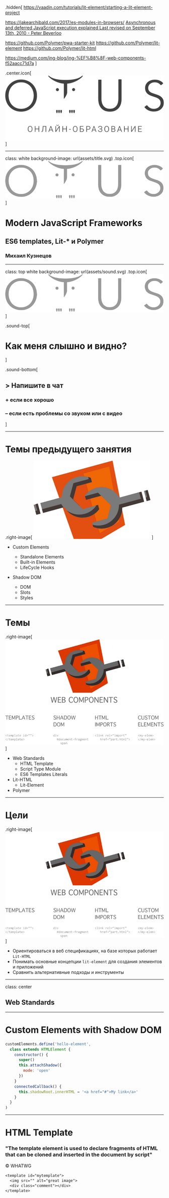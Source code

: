 .hidden[
  https://vaadin.com/tutorials/lit-element/starting-a-lit-element-project
  
  https://jakearchibald.com/2017/es-modules-in-browsers/
  [Asynchronous and deferred JavaScript execution explained
Last revised on September 13th, 2010 -  Peter Beverloo](https://peter.sh/experiments/asynchronous-and-deferred-javascript-execution-explained/)
  
  https://github.com/Polymer/pwa-starter-kit
  https://github.com/Polymer/lit-element
  https://github.com/Polymer/lit-html
  
  https://medium.com/ing-blog/ing-%EF%B8%8F-web-components-f52aacc71d7a
]

.center.icon[![otus main](assets/otus-1.png)]

---

class: white
background-image: url(assets/title.svg)
.top.icon[![otus main](assets/otus-2.png)]


# Modern JavaScript Frameworks
## ES6 templates, Lit-* и Polymer
### Михаил Кузнецов

---

class: top white
background-image: url(assets/sound.svg)
.top.icon[![otus main](assets/otus-2.png)]

.sound-top[
  # Как меня слышно и видно?
]

.sound-bottom[
  ## > Напишите в чат
  ### **+** если все хорошо
  ### **–** если есть проблемы cо звуком или с видео
]

---

# Темы предыдущего занятия

.right-image[
  ![Web Components](assets/icons/trim/webcomponents.png)
]

- Custom Elements
  - Standalone Elements
  - Built-in Elements
  - LifeCycle Hooks
  
- Shadow DOM
  - DOM
  - Slots
  - Styles

---

# Темы

.right-image[![Polymer](assets/web_components.png)]

- Web Standards
  - HTML Template
  - Script Type Module
  - ES6 Templates Literals
- Lit-HTML
  - Lit-Element
- Polymer

---

# Цели

.right-image[![Polymer](assets/web_components.png)]

- Ориентироваться в веб спецификациях, на базе которых работает `Lit-HTML`
- Понимать основные концепции `lit-element` для создания элементов и приложений
- Сравнить альтернативные подходы и инструменты

---

class: center
## Web Standards

---

# Custom Elements with Shadow DOM

```javascript
customElements.define('hello-element',
  class extends HTMLElement {
    constructor() {
      super()
      this.attachShadow({
        mode: 'open'
      })
    }
    connectedCallback() {
      this.shadowRoot.innerHTML = '<a href="#">My link</a>'
    }
  }
)
```

---

# HTML Template

### "The template element is used to declare fragments of HTML that can be cloned and inserted in the document by script"

© WHATWG

```
<template id="mytemplate">
  <img src="" alt="great image">
  <div class="comment"></div>
</template>
```

### <template> element's content is not rendered

---

# importNode

### `document.importNode()` creates a new copy of the specified Node

```
const template = document.querySelector('#mytemplate')

template.content.querySelector('img').src = 'logo.png'
const clone = document.importNode(template.content, true) 
document.body.appendChild(clone)
```

- Template как будто не находится в документе
- `<template>` может находится где угодно в документе
- Template - Yet Another `documentFragment`

---

# Самостоятельная работа

### Добавить элемент с помощью `template` на страницу co `script` внутри

```
<template id="mytemplate">
 <script> /* ... */ </script>
 <!-- ... -->
</template>
// ...
/*
const clone = document.importNode(template.content, true) 
document.body.appendChild(clone)
*/
```

---

# Template & Shadow DOM

```html
<template id="mytemplate">
  <style>
    :host {
      color: red
    }
  </style>
  <img src="" alt="great image">
  <div class="comment">that's me</div>
</template>
```

```
const template = document.querySelector('#mytemplate')

const clone = document.importNode(template.content, true)
const div = document.createElement('div')
const root = div.attachShadow({ mode: 'open' })
root.appendChild(clone)

document.body.appendChild(div)
```

---

# HTML Template

### "Templates allow you to declare fragments of markup which are parsed as HTML, go unused at page load, but can be instantiated later on at runtime"

© Eric Bidelman

---

# Web Components

.right-image[![Web Components](assets/web_components.png)]

- `Custom Elements` для создания собственных HTML тэгов
- `HTML Templates` позволяет определять и использовать шаблоны для HTML 
- `Shadow DOM` инкапсулирует DOM и стили
- `HTML Imports` загружал 😂 HTML документы на страницу

---

# Type Module

```html
<script type="module" src="main.mjs"></script>
<script nomodule src="fallback.js"></script>

<script type="module">
  import {addTextToBody} from './utils.mjs'

  addTextToBody('Modules are pretty cool.')
</script>
```

- `use strict` включено
- `var` не глобальны
- *idempotent* загрузка
- `defer` поведение

[Modules in Browsers](https://cdn.rawgit.com/jakearchibald/6110fb6df717ebca44c2e40814cc12af/raw/7fc79ed89199c2512a4579c9a3ba19f72c219bd8/
)

---

# ES6 Templates literals

- multiline
- expressions
- tagged

```
console.log(`Fifteen is ${a + b}, \nnot ${2 * a + b}.`)

function myTag(strings, personExp, ageExp) { 
  var str0 = strings[0] // "that " 
  var str1 = strings[1] // " is a " 
  return str0 + personExp + str1
}

var output = myTag`that ${person} is a ${age}`
```

---

# Задача

### Написать `tagged template` функцию `factorial()`
- возвращающую текст-выражение первых `N` чисел факториала

```
factorial`multiply this ${4}` 
// => `multiply this 1 * 2 * 3 * 4 and get 24`
```

---

class: center
## Web Standards
## Q&A
## -> Lit-HTML

---

# Polymer vs Lit-HTML, Lit-Element

.right-image[![polymer](assets/icons/trim/polymer.png)]

### Polymer is a JavaScript library that helps you create custom reusable HTML elements, and use them to build performant, maintainable apps

- Прошлое 
  - v1 - 2014-2015 - для Material Design
  - v2 - 2016+ 
  - v3 - 2018+
- Настоящее & Будущее - Lit-HTML, Lit-Element

---

# Lit-HTML

```
import {
  html,
  render
} from 'lit-html'

const helloTemplate = (name) =>
  html`<div>Hello ${name}!</div>`
  
render(helloTemplate('Steve'), document.body)
```

> ES6 Template Literal HTML render library that "lets you write HTML templates with JavaScript template literals, and efficiently render and re-render those templates to DOM"

---

# Lit-HTML API

```
import {html, render} from 'lit-html'
const helloTemplate = (name) =>
  html`<div>Hello ${name}!</div>`
  
render(helloTemplate('Steve'), document.body)
```

- html ES6 template tag used => `TemplateResult`
- `render(TemplateResult, element)`

---

# Features

### Parses string and creates `<template>`

- Nested Nodes
- Async 
- Directives (until, repeat)
- Extend

```
const render = () => 
  html`<p> 
    ${until(
      fetch('content.txt').then((r) => r.text()), 
      html`<span>Loading...</span>`
    )}
</p>`
html`<button class$="primary">Buy Now</button>`
html`<button on-click=${(e)=> this.onClickHandler(e)}>Buy Now</button>`
```

---

# Demo

### [Pure Lit HTML render()](/Users/RD25XO/Developer/experiments/notes/otus/lit-html/pure.html)

.hidden[
---

# Demo

### [Local development() of Tree App](/Users/RD25XO/Developer/experiments/notes/otus/polymer/3/lit-html/project/index.html)
]

---

# [Lit Element](https://lit-element.polymer-project.org/)

- unidirectional data flow 
- Стандартные и дополнительные [lifecycle hooks](https://lit-element.polymer-project.org/guide/lifecycle)
- Поддержка `Shadow DOM`

```ts
import { LitElement, html, property, customElement } from 'lit-element'

@customElement('simple-greeting')
export class SimpleGreeting extends LitElement {
  @property() name = 'World'

  render() {
    return html`<p>Hello, ${this.name}!</p>`
  }
}
```

---

# [Lit Element](/Users/RD25XO/Developer/experiments/notes/otus/lit-html/lit-element.html)

```js
import { LitElement, html } from 'lit-element'

class SimpleGreeting extends LitElement {
  static get properties() {
    return { name: { type: String } }
  }

  constructor() {
    super()
    this.name = 'World'
  }
  
  render() {
    return html`<p>Hello, ${this.name}!</p>`
  }
}

customElements.define('simple-greeting', SimpleGreeting)
```

---

# Ключевые особенности

- Использование стандартов и веб технологий
- Все - элемент
- Витрина готовых компонент 

### https://www.webcomponents.org/ 

## Технологии

- Web Components
- HTML, CSS декларативный подход описания приложения
- JavaScript- бизнес логика, polyfills

---

# Polymer: Hello world

```html
<script type="module">
 import { PolymerElement, html } from '@polymer/polymer'

 class MyElement extends PolymerElement {
  static get properties() { 
    return { 
      mood: String 
    }
  }
  static get template() {
    return html`
      <style>.mood { color: green } </style>
      Web Components are <span class="mood">[[mood]]</span>!
    `
  }
 }

 customElements.define('my-element', MyElement)
</script>

<my-element mood="awesome"></my-element>
```

---

# Polymer: все элемент

Например, `AJAX`

```bash
npm install @polymer/iron-ajax
```

```
<iron-ajax auto url="https://www.googleapis.com/youtube/v3/search" 
  params='{
    "part":"snippet", 
    "q":"polymer", 
    "key": "YOUTUBE_API_KEY", 
    "type": "video"
  }'
  handle-as="json"
  on-response="handleResponse"
  debounce-duration="300">
</iron-ajax>
```

[Example](https://www.webcomponents.org/element/@polymer/iron-ajax/demo/demo/index.html)

---

# Пример paper-tabs

```bash
npm init -f
npm install @polymer/paper-tabs
polymer serve
```

```html
<!-- head -->
<script type="module">
 import '@polymer/paper-tabs/paper-tabs.js'
 import '@polymer/paper-tabs/paper-tab.js'
</script>
<!-- body -->
<paper-tabs selected="1">
 <paper-tab>ITEM ONE</paper-tab>
 <paper-tab>ITEM TWO</paper-tab>
 <paper-tab>ITEM THREE</paper-tab>
</paper-tabs>
```

---

# Polymer: Инструменты

- `polymer-cli` - для создания, тестирования, разработки и демонстрации элементов и приложений

```bash
polymer init
polymer serve
polymer test
polymer build
```

- https://www.webcomponents.org/ - коллекции компонент, в том числе `routing, layout, pwa`

---

# Polymer: тестирование

Можно сохранить в `package.json scripts test` - `polymer test -l chrome --skip-selenium-install`

- Web-Component-Tester
  - Mocha - test framework
  - Chai - assertion
  - Sinon - spies, stubs, and mocks
  - Selenium - для тестирования в разных браузерах 

- WebDriverIO
- Puppeteer

---

# Polyfills

```bash
npm install @webcomponents/webcomponentsjs 
```

- `webcomponents-lite.js` - все вместе + platform (ES6 Promise, ...)
- `webcomponents-loader.js` - для динамической загрузки
- `WebComponentsReady` - событие готовности 

https://www.webcomponents.org/polyfills/ 

---

# Docs

- [Official Guide](https://www.polymer-project.org/)

- [Google tutorials & guides](https://developers.google.com/web/fundamentals/web-components/)

---

# На занятии

- Разобрали основные концепции ES modules in HTML, ES6 Templates Literals
- Рассмотрели техники, на базе которых работает `Lit-HTML`
- Посмотрели примеры синтаксиса `lit-element`
- Кратко рассказали про `Polymer` и экосистему

---

# Modern JavaScript Frameworks

.mario.mario-5[![mario](assets/mario.png)]

| ![JS](assets/icons/trim/js.png) | ![React](assets/icons/trim/react.png) | ![Node](assets/icons/trim/node.png) |  | ![Vue](assets/icons/trim/vue.png) | ![Angular](assets/icons/trim/angular.png) |
|:---:|:---:|:---:|:---:|:---:|:---:|
| ![Google Chrome](assets/icons/trim/google_chrome.png) | ![redux](assets/icons/trim/redux.png) | ![wasm](assets/web-assembly-logo.png) |  | | ![ts](assets/icons/trim/ts.png) |
| ![Web Components](assets/icons/trim/webcomponents.png) | ![react-router](assets/icons/trim/react-router.png) | ![v8](assets/icons/trim/v8.png) |  | | ![rxjs](assets/icons/trim/rxjs.png) |
| ![polymer](assets/icons/trim/polymer.png) | | ![Express](assets/icons/trim/express.png) |
| ![NPM](assets/icons/trim/npm.png) | | ![GraphQL](assets/icons/trim/graphql.png) |

---

# Самостоятельная работа

Сделать приложение для показа дерева элементов с помощью `Custom Elements, Shadow DOM, Lit-Element, Lit-HTML или Polymer` - `my-tree` и `my-leaf` 

```
var obj = {
  id: 1,
  items: [{
    id: 2,
    items: [{
      id: 3
    }]
  }]
}

<my-tree data="${obj}" id="1">
  <my-tree data="${obj.items[0]}" id="2">
    <my-leaf data="${obj.items[0].items[0]}" id="3"></my-leaf>
  </my-tree>
</my-tree>
```


---

class: white
background-image: url(assets/title.svg)
.top.icon[![otus main](assets/otus-2.png)]

# Спасибо за внимание!

.black[ 
## Пожалуйста, пройдите [опрос](https://otus.ru/polls/5412/)
## в личном кабинете 
]

---
